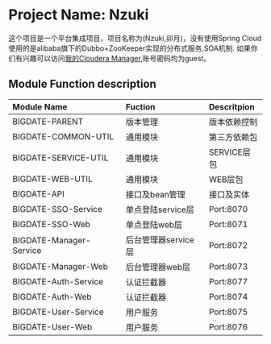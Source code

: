 # Project Name: Nzuki
这个项目是一个平台集成项目，项目名称为(Nzuki,卯月)，没有使用Spring Cloud使用的是alibaba旗下的Dubbo+ZooKeeper实现的分布式服务,SOA机制.
如果你们有兴趣可以访问[我的Cloudera Manager](http://pluto.iask.in:10775),账号密码均为guest。
## Module Function description
| **Module Name** | **Fuction** | **Descritpion** |
| :----- | :---- | :---- |
| BIGDATE-PARENT | 版本管理 | 版本依赖控制 |
| BIGDATE-COMMON-UTIL | 通用模块 | 第三方依赖包 |
| BIGDATE-SERVICE-UTIL | 通用模块 | SERVICE层包 |
| BIGDATE-WEB-UTIL | 通用模块 | WEB层包 |
| BIGDATE-API | 接口及bean管理 | 接口及实体 |
| BIGDATE-SSO-Service | 单点登陆service层 | Port:8070 |
| BIGDATE-SSO-Web | 单点登陆web层 | Port:8071 |
| BIGDATE-Manager-Service | 后台管理器service层 | Port:8072 |
| BIGDATE-Manager-Web | 后台管理器web层 | Port:8073 |
| BIGDATE-Auth-Service | 认证拦截器 | Port:8077 |
| BIGDATE-Auth-Web | 认证拦截器 | Port:8074 |
| BIGDATE-User-Service | 用户服务 | Port:8075 |
| BIGDATE-User-Web | 用户服务 | Port:8076 |
